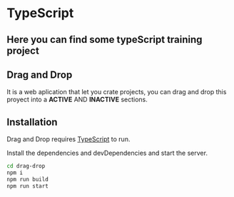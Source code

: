# TypeScript

## Here you can find some typeScript training project

## Drag and Drop

It is a web aplication that let you crate projects, you can drag and drop this proyect into a **ACTIVE** AND **INACTIVE** sections.

## Installation

Drag and Drop requires [TypeScript](https://www.typescriptlang.org/)  to run.

Install the dependencies and devDependencies and start the server.

```sh
cd drag-drop
npm i
npm run build
npm run start
```